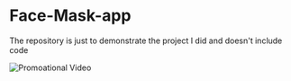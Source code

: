 # Face-Mask-app
The repository is just to demonstrate the project I did and doesn't include code


![Promoational Video](https://github.com/TalhaSheikh-dev/Face-Mask-app/blob/main/Promotional_Video.gif  )

